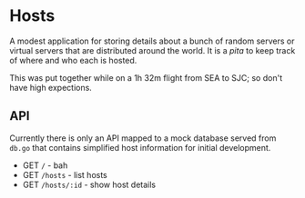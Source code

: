 Hosts
===

A modest application for storing details about a bunch of random servers or virtual servers that are distributed around the world.  It is a *pita* to keep track of where and who each is hosted.

This was put together while on a 1h 32m flight from SEA to SJC; so don't have high expections.

## API
Currently there is only an API mapped to a mock database served from `db.go` that contains simplified host information for initial development.

* GET `/` - bah
* GET `/hosts` - list hosts 
* GET `/hosts/:id` - show host details

